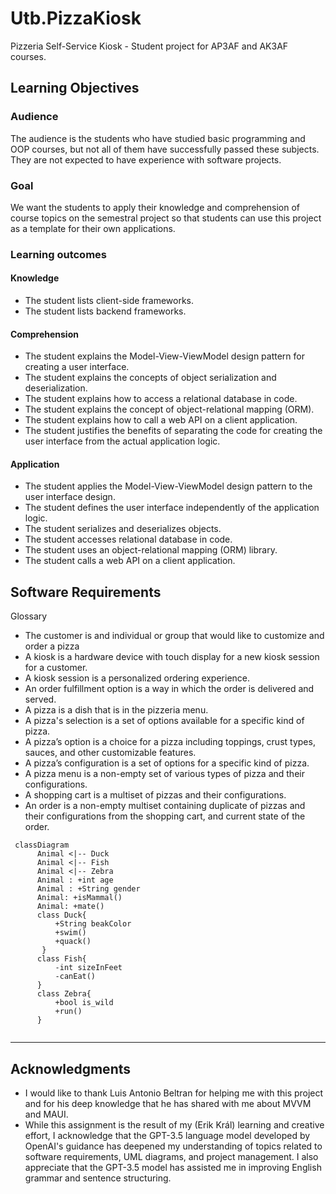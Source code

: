 # Utb.PizzaKiosk

Pizzeria Self-Service Kiosk - Student project for AP3AF and AK3AF courses.

## Learning Objectives

### Audience

The audience is the students who have studied basic programming and OOP courses, but not all of them have successfully passed these subjects. They are not expected to have experience with software projects.

### Goal

We want the students to apply their knowledge and comprehension of course topics on the semestral project so that students can use this project as a template for their own applications. 

### Learning outcomes

#### Knowledge

-	The student lists client-side frameworks.
-	The student lists backend frameworks.

#### Comprehension

-	The student explains the Model-View-ViewModel design pattern for creating a user interface.
-	The student explains the concepts of object serialization and deserialization.
-	The student explains how to access a relational database in code.
-	The student explains the concept of object-relational mapping (ORM).
-	The student explains how to call a web API on a client application.
-	The student justifies the benefits of separating the code for creating the user interface from the actual application logic.

#### Application

-	The student applies the Model-View-ViewModel design pattern to the user interface design.
-	The student defines the user interface independently of the application logic.
-	The student serializes and deserializes objects.
-	The student accesses relational database in code.
-	The student uses an object-relational mapping (ORM) library.
-	The student calls a web API on a client application.

## Software Requirements

Glossary

- The customer is and individual or group that would like to customize and order a pizza
-	A kiosk is a hardware device with touch display for a new kiosk session for a customer.
-	A kiosk session is a personalized ordering experience. 
-	An order fulfillment option is a way in which the order is delivered and served.
-	A pizza is a dish that is in the pizzeria menu.
-	A pizza's selection is a set of options available for a specific kind of pizza.
-	A pizza’s option is a choice for a pizza including toppings, crust types, sauces, and other customizable features.
-	A pizza’s configuration is a set of options for a specific kind of pizza.
-	A pizza menu is a non-empty set of various types of pizza and their configurations.
-	A shopping cart is a multiset of pizzas and their configurations.
-	An order is a non-empty multiset containing duplicate of pizzas and their configurations from the shopping cart, and current state of the order.


```mermaid
 classDiagram
      Animal <|-- Duck
      Animal <|-- Fish
      Animal <|-- Zebra
      Animal : +int age
      Animal : +String gender
      Animal: +isMammal()
      Animal: +mate()
      class Duck{
          +String beakColor
          +swim()
          +quack()
       }
      class Fish{
          -int sizeInFeet
          -canEat()
      }
      class Zebra{
          +bool is_wild
          +run()
      }  
    
```

---
## Acknowledgments 
- I would like to thank Luis Antonio Beltran for helping me with this project and for his deep knowledge that he has shared with me about MVVM and MAUI.
- While this assignment is the result of my (Erik Král) learning and creative effort, I acknowledge that the GPT-3.5 language model developed by OpenAI's guidance has deepened my understanding of topics related to software requirements, UML diagrams, and project management. I also appreciate that the GPT-3.5 model has assisted me in improving English grammar and sentence structuring.
